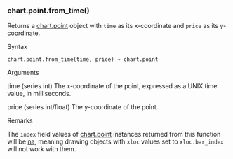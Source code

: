 ### chart.point.from\_time()

Returns a [chart.point](#type_chart.point) object with `time` as its x-coordinate and `price` as its y-coordinate.

Syntax

```
chart.point.from_time(time, price) → chart.point
```

Arguments

time (series int) The x-coordinate of the point, expressed as a UNIX time value, in milliseconds.

price (series int/float) The y-coordinate of the point.

Remarks

The `index` field values of [chart.point](#type_chart.point) instances returned from this function will be [na](#var_na), meaning drawing objects with `xloc` values set to `xloc.bar_index` will not work with them.
